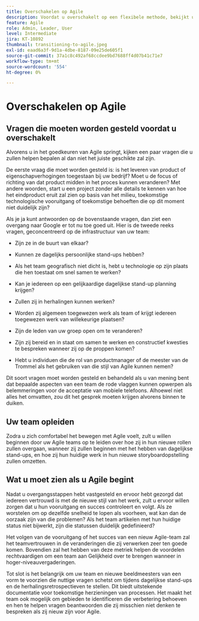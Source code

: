 ```yaml
---
title: Overschakelen op Agile
description: Voordat u overschakelt op een flexibele methode, bekijkt u enkele adviezen en vragen die u moet stellen.
feature: Agile
role: Admin, Leader, User
level: Intermediate
jira: KT-10892
thumbnail: transitioning-to-agile.jpeg
exl-id: eaad6a3f-9d1a-4dbe-8187-09e25de605f1
source-git-commit: 37a1c8c492af68ccdee9bd7688ff4d07b41c71e7
workflow-type: tm+mt
source-wordcount: '554'
ht-degree: 0%

---
```


# Overschakelen op Agile

## Vragen die moeten worden gesteld voordat u overschakelt

Alvorens u in het goedkeuren van Agile springt, kijken een paar vragen die u zullen helpen bepalen al dan niet het juiste geschikte zal zijn.

De eerste vraag die moet worden gesteld is: is het leveren van product of eigenschapverhogingen toegestaan bij uw bedrijf? Moet u de focus of richting van dat product midden in het proces kunnen veranderen? Met andere woorden, start u een project zonder alle details te kennen van hoe het eindproduct eruit zal zien op basis van het milieu, toekomstige technologische vooruitgang of toekomstige behoeften die op dit moment niet duidelijk zijn?

Als je ja kunt antwoorden op de bovenstaande vragen, dan ziet een overgang naar Google er tot nu toe goed uit. Hier is de tweede reeks vragen, geconcentreerd op de infrastructuur van uw team:

* Zijn ze in de buurt van elkaar?

* Kunnen ze dagelijks persoonlijke stand-ups hebben?

* Als het team geografisch niet dicht is, hebt u technologie op zijn plaats die hen toestaat om snel samen te werken?

* Kan je iedereen op een gelijkaardige dagelijkse stand-up planning krijgen?

* Zullen zij in herhalingen kunnen werken?

* Worden zij algemeen toegewezen werk als team of krijgt iedereen toegewezen werk van willekeurige plaatsen?

* Zijn de leden van uw groep open om te veranderen?

* Zijn zij bereid en in staat om samen te werken en constructief kwesties te bespreken wanneer zij op de proppen komen?

* Hebt u individuen die de rol van productmanager of de meester van de Trommel als het gebruiken van die stijl van Agile kunnen nemen?


Dit soort vragen moet worden gesteld en behandeld als u van mening bent dat bepaalde aspecten van een team de rode vlaggen kunnen opwerpen als belemmeringen voor de acceptatie van mobiele telefoons. Alhoewel niet alles het omvatten, zou dit het gesprek moeten krijgen alvorens binnen te duiken.


## Uw team opleiden

Zodra u zich comfortabel het bewegen met Agile voelt, zult u willen beginnen door uw Agile teams op te leiden over hoe zij in hun nieuwe rollen zullen overgaan, wanneer zij zullen beginnen met het hebben van dagelijkse stand-ups, en hoe zij hun huidige werk in hun nieuwe storyboardopstelling zullen omzetten.


## Wat u moet zien als u Agile begint

Nadat u overgangsstappen hebt vastgesteld en ervoor hebt gezorgd dat iedereen vertrouwd is met de nieuwe stijl van het werk, zult u ervoor willen zorgen dat u hun vooruitgang en succes controleert en volgt. Als ze worstelen om op dezelfde snelheid te lopen als voorheen, wat kan dan de oorzaak zijn van die problemen? Als het team artikelen met hun huidige status niet bijwerkt, zijn die statussen duidelijk gedefinieerd?

Het volgen van de vooruitgang of het succes van een nieuw Agile-team zal het teamvertrouwen in de veranderingen die zij verwerken zeer ten goede komen. Bovendien zal het hebben van deze metriek helpen de voordelen rechtvaardigen om een team aan Gelijkheid over te brengen wanneer in hoger-niveauvergaderingen.

Tot slot is het belangrijk om uw team en nieuwe beeldmeesters van een vorm te voorzien die nuttige vragen schetst om tijdens dagelijkse stand-ups en de herhalingsretrospectieven te stellen. Dit biedt uitstekende documentatie voor toekomstige herzieningen van processen. Het maakt het team ook mogelijk om gebieden te identificeren die verbetering behoeven en hen te helpen vragen beantwoorden die zij misschien niet denken te bespreken als zij nieuw zijn voor Agile.

